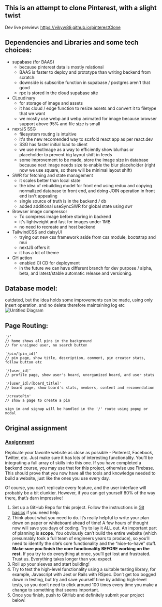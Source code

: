 ## This is an attempt to clone Pinterest, with a slight twist

Dev live preview: https://vikyw89.github.io/pinterestClone

## Dependencies and Libraries and some tech choices:
- supabase (for BAAS)
  - because pinterest data is mostly relational
  - BAAS is faster to deploy and prototype than writing backend from scratch
  - downside is subscribe function in supabase / postgres aren't that good
  - rpc is stored in the cloud supabase site
- CLoudinary
  - for storage of image and assets
  - it has cloud / edge function to resize assets and convert it to filetype that we want
  - we mostly use webp and webp animated for image because browser support above 95% and file size is small
- nextJS SSG
  - filesystem routing is intuitive
  - it's the new recomended way to scafold react app as per react.dev
  - SSG has faster initial load to client
  - we use nextImage as a way to efficiently show blurhas or placeholder to prevent big layout shift in feeds
  - some improvement to be made, store the image size in database because next image needs size to enable the blur placeholder (right now we use square, so there will be minimal layout shift)
- SWR for fetching and state management
  - it scales better than local state
  - the idea of rebuilding model for front end using redux and copying normalized database to front end, and doing JOIN operation in front end isn't appealing
  - single source of truth is in the backend / db
  - added additional useSyncSWR for global state using swr
- Browser image compressor
  - To compress image before storing in backend
  - it's lightweight and fast for images under 1MB
  - no need to recreate and host backend
- TailwindCSS and daisyUI
  - trying out new css framework aside from css module, bootstrap and mui
  - nextJS offers it
  - it has a lot of theme
- GH action
  - enabled CI CD for deployment
  - in the future we can have different branch for dev purpose / alpha, beta, and latest/stable automatic release and versioning.

## Database model:
outdated, but the idea holds
some improvements can be made, using only insert operation, and no delete therefore maintaining log etc
![Untitled Diagram](https://user-images.githubusercontent.com/112059651/236874824-c1aec858-89e1-470c-9272-f88961ab3abc.jpg)

## Page Routing:

```
'/'
// home shows all pins in the background
// for unsigned user, no search button

'/pin/[pin_id]'
// pin page, show title, description, comment, pin creator stats, follow button etc

'/[user_id]'
// profile page, show user's board, unorganized board, and user stats

'/[user_id]/[board_title]'
// board page, show board's stats, members, content and recomendation

'/createPin'
// show a page to create a pin

sign in and signup will be handled in the '/' route using popup or modal

```

## Original assignment
<section id="assignment">
  <h3><a href="#assignment" class="anchor-link">Assignment</a></h3>

  <div class="lesson-content__panel">
    <p>Replicate your favorite website as close as possible - Pinterest, Facebook, Twitter, etc. Just make sure it has lots of interesting functionality. You’ll be integrating a full array of skills into this one. If you have completed a backend course, you may use that for this project, otherwise use Firebase. This should prove that you now have all the tools and knowledge needed to build a website, just like the ones you use every day.</p>
    <p>Of course, you can’t replicate every feature, and the user interface will probably be a bit clunkier. However, if you can get yourself 80% of the way there, that’s darn impressive!</p>
    <ol>
      <li>Set up a GitHub Repo for this project. Follow the instructions in <a href="https://www.theodinproject.com/paths/foundations/courses/foundations/lessons/git-basics" target="_blank" rel="noopener noreferrer">Git basics</a> if you need help.</li>
      <li>Think about what you need to do. It’s really helpful to write your plan down on paper or whiteboard ahead of time! A few hours of thought now will save you days of coding. Try to lay it ALL out. An important part of planning is <strong>scope</strong>. You obviously can’t build the entire website (which presumably took a full team of engineers years to produce), so you’ll need to identify the site’s core functionality and the “nice-to-have” stuff. <strong>Make sure you finish the core functionality BEFORE working on the rest.</strong> If you try to do everything at once, you’ll get lost and frustrated. Trust us. Everything takes longer than you expect.</li>
      <li>Roll up your sleeves and start building!</li>
      <li>Try to test the high-level functionality using a suitable testing library, for example, Javascript with Jest or Rails with RSpec. Don’t get too bogged down in testing, but try and save yourself time by adding high-level tests, so you don’t need to click around 100 times every time you make a change to something that seems important.</li>
      <li>Once you finish, push to GitHub and definitely submit your project below!</li>
    </ol>
  </div>

</section>
